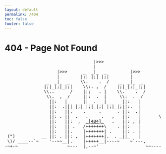 ```yaml
---
layout: default
permalink: /404
toc: false
footer: false
---
```


# 404 - Page Not Found

<div class="ascii_art"><pre>
                                  |>>>                                
                                  |                                   
                    |>>>      _  _|_  _         |>>>                  
                    |        |;| |;| |;|        |                     
                _  _|_  _    \\.    .  /    _  _|_  _                 
               |;|_|;|_|;|    \\:. ,  /    |;|_|;|_|;|                
               \\..      /    ||;   . |    \\.    .  /                
                \\.  ,  /     ||:  .  |     \\:  .  /                 
                 ||:   |_   _ ||_ . _ | _   _||:   |                  
                 ||:  .|||_|;|_|;|_|;|_|;|_|;||:.  |                  
                 ||:   ||,    .     .      . ||:  .|                  
                 ||: . ||  .   .     .   ,   ||:   |       \,/        
                 ||:   ||:  ,  <u> [<a href="{{site.url}}{{site.baseurl}}">404</a>] </u>   .   ||: , |            /`\   
                 ||:   || .   /+++++++\    . ||:   |                  
                 ||:   ||.    |+++++++| .    ||: . |                  
 (")          __ ||: . ||: ,  |+++++++|.  . _||_   |                  
 \)/ ____--`~    '--~~__|.    |+++++__|----~    ~`---,              __
-~+-~                   ~---__|,--~'                  ~~----_____-~'  
</pre></div>


